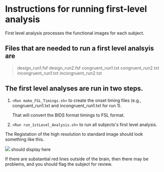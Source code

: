 # Instructions for running first-level analysis

First level analysis processes the functional images for each subject.

## Files that are needed to run a first level analsyis are

> design_run1.fsf        design_run2.fsf
> congruent_run1.txt     congruent_run2.txt
> incongruent_run1.txt   incongruent_run2.txt


## The first level analyses are run in two steps.

1. `<Run make_FSL_Timings.sh>` to create the onset timing files
   (e.g., congruent_run1.txt and incongruent_run1.txt for run 1).

   That will convert the BIDS format timings to FSL format.

1. `<Run run_1stLevel_Analysis.sh>` to run all subjects's first level
   analysis.

The Registation of the high resolution to standard image should look something
like this.

![](highres2standard.png) should display here

If there are substantial red lines outside of the brain, then there may
be problems, and you should flag the subject for review.

